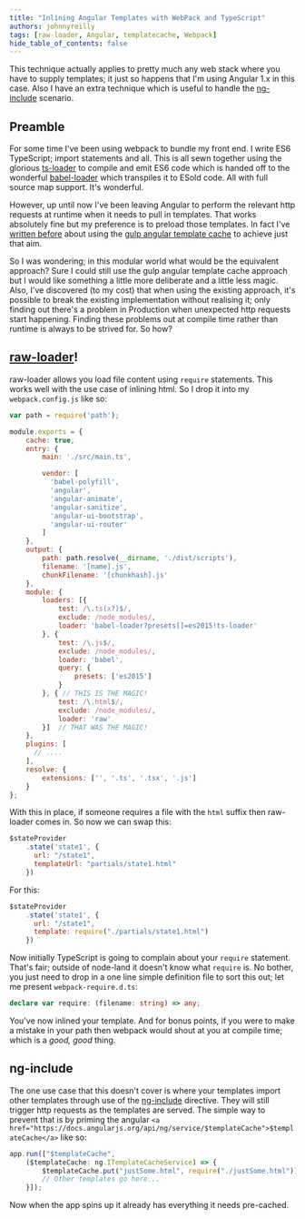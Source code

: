 ```yaml
---
title: "Inlining Angular Templates with WebPack and TypeScript"
authors: johnnyreilly
tags: [raw-loader, Angular, templatecache, Webpack]
hide_table_of_contents: false
---
```

This technique actually applies to pretty much any web stack where you have to supply templates; it just so happens that I'm using Angular 1.x in this case. Also I have an extra technique which is useful to handle the [ng-include](https://docs.angularjs.org/api/ng/directive/ngInclude) scenario.

 ## Preamble

For some time I've been using webpack to bundle my front end. I write ES6 TypeScript; import statements and all. This is all sewn together using the glorious [ts-loader](https://www.npmjs.com/package/ts-loader) to compile and emit ES6 code which is handed off to the wonderful [babel-loader](https://www.npmjs.com/package/babel-loader) which transpiles it to ESold code. All with full source map support. It's wonderful.

However, up until now I've been leaving Angular to perform the relevant http requests at runtime when it needs to pull in templates. That works absolutely fine but my preference is to preload those templates. In fact I've [written before](http://blog.johnnyreilly.com/2015/02/using-gulp-in-asp-net-instead-of-web-optimization.html) about using the [gulp angular template cache](https://www.npmjs.com/package/gulp-angular-templatecache) to achieve just that aim.

So I was wondering; in this modular world what would be the equivalent approach? Sure I could still use the gulp angular template cache approach but I would like something a little more deliberate and a little less magic. Also, I've discovered (to my cost) that when using the existing approach, it's possible to break the existing implementation without realising it; only finding out there's a problem in Production when unexpected http requests start happening. Finding these problems out at compile time rather than runtime is always to be strived for. So how?

## [raw-loader](https://www.npmjs.com/package/raw-loader)!

raw-loader allows you load file content using `require` statements. This works well with the use case of inlining html. So I drop it into my `webpack.config.js` like so:

```js
var path = require('path');

module.exports = {
    cache: true,
    entry: {
        main: './src/main.ts',

        vendor: [
          'babel-polyfill',
          'angular',
          'angular-animate',
          'angular-sanitize',
          'angular-ui-bootstrap',
          'angular-ui-router'
        ]
    },
    output: {
        path: path.resolve(__dirname, './dist/scripts'),
        filename: '[name].js',
        chunkFilename: '[chunkhash].js'
    },
    module: {
        loaders: [{
            test: /\.ts(x?)$/,
            exclude: /node_modules/,
            loader: 'babel-loader?presets[]=es2015!ts-loader'
        }, {
            test: /\.js$/,
            exclude: /node_modules/,
            loader: 'babel',
            query: {
                presets: ['es2015']
            }
        }, { // THIS IS THE MAGIC!
            test: /\.html$/,
            exclude: /node_modules/,
            loader: 'raw'
        }]  // THAT WAS THE MAGIC!
    },
    plugins: [
      // ....
    ],
    resolve: {
        extensions: ['', '.ts', '.tsx', '.js']
    }
};
```

With this in place, if someone requires a file with the `html` suffix then raw-loader comes in. So now we can swap this:

```js
$stateProvider
    .state('state1', {
      url: "/state1",
      templateUrl: "partials/state1.html"
    })
```

For this:

```js
$stateProvider
    .state('state1', {
      url: "/state1",
      template: require("./partials/state1.html")
    })
```

Now initially TypeScript is going to complain about your `require` statement. That's fair; outside of node-land it doesn't know what `require` is. No bother, you just need to drop in a one line simple definition file to sort this out; let me present `webpack-require.d.ts`:

```ts
declare var require: (filename: string) => any;
```

You've now inlined your template. And for bonus points, if you were to make a mistake in your path then webpack would shout at you at compile time; which is a *good, good* thing.

## ng-include

The one use case that this doesn't cover is where your templates import other templates through use of the [ng-include](https://docs.angularjs.org/api/ng/directive/ngInclude) directive. They will still trigger http requests as the templates are served. The simple way to prevent that is by priming the angular `<a href="https://docs.angularjs.org/api/ng/service/$templateCache">$templateCache</a>` like so:

```js
app.run(["$templateCache",
    ($templateCache: ng.ITemplateCacheService) => {
        $templateCache.put("justSome.html", require("./justSome.html"));
        // Other templates go here...
    }]);
```

Now when the app spins up it already has everything it needs pre-cached.


